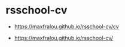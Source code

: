 # rsschool-cv

- https://maxfralou.github.io/rsschool-cv/cv

- https://maxfralou.github.io/rsschool-cv/
